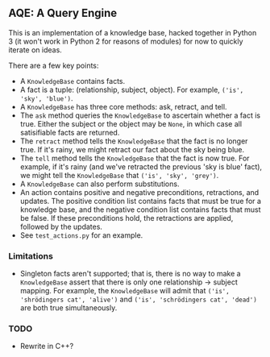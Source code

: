 ## AQE: A Query Engine

This is an implementation of a knowledge base, hacked together in Python
3 (it won't work in Python 2 for reasons of modules) for now to quickly
iterate on ideas.

There are a few key points:

+ A `KnowledgeBase` contains facts.
+ A fact is a tuple: (relationship, subject, object). For example,
  `('is', 'sky', 'blue')`.
+ A `KnowledgeBase` has three core methods: ask, retract, and tell.
+ The `ask` method queries the `KnowledgeBase` to ascertain whether
  a fact is true. Either the subject or the object may be `None`,
  in which case all satisifiable facts are returned.
+ The `retract` method tells the `KnowledgeBase` that the fact is
  no longer true. If it's rainy, we might retract our fact about the
  sky being blue.
+ The `tell` method tells the `KnowledgeBase` that the fact is
  now true. For example, if it's rainy (and we've retracted the previous
  'sky is blue' fact), we might tell the `KnowledgeBase` that
  `('is', 'sky', 'grey')`.
+ A `KnowledgeBase` can also perform substitutions.
+ An action contains positive and negative preconditions, retractions,
  and updates. The positive condition list contains facts that must
  be true for a knowledge base, and the negative condition list contains
  facts that must be false. If these preconditions hold, the retractions
  are applied, followed by the updates.
+ See `test_actions.py` for an example.

### Limitations

+ Singleton facts aren't supported; that is, there is no way to make a
  `KnowledgeBase` assert that there is only one relationship → subject
  mapping. For example, the `KnowledgeBase` will admit that
  `('is', 'shrödingers cat', 'alive')` and
  `('is', 'schrödingers cat', 'dead')` are both true simultaneously.

### TODO

+ Rewrite in C++?
